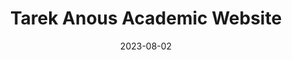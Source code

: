 ---
# Leave the homepage title empty to use the site title
title: Tarek Anous Academic Website
date: 2023-08-02
type: landing

sections:
  - block: hero
    content:
      title: |
        The Anous group 
      image:
        filename: deSitter.jpeg
      text: |- 
        <br>

        Welcome to Tarek Anous's group webpage, where you can find information about group members, research and teaching activities, and events going on. 
        {style="font-size: 1rem;"}

  - block: markdown
    content:
      title: Research  
      image:
        filename: 
      text: |-
       ![Collapse](/uploads/collapse.png#center)
       One of the landmark pursuits of theoretical physics is to quantize the gravitational interaction. String theory provides a perturbative approach, but requires extra particles, symmetries, and spacetime dimensions. Worst of all, string theory fails as a framework in expanding spacetimes---and it just so happens that our universe is [expanding at an exponential rate](https://www.nobelprize.org/prizes/physics/2011/summary/).

       Luckily, string theory has led to the development of _holographic dualities_, such as the AdS/CFT correspondence (learn about it [here](https://www.damtp.cam.ac.uk/user/aw846/AdSCFT.html)), which posits that spacetime physics emerges as a strong-coupling, many-body limit of quantum systems that do not interact gravitationally. 

       My research aims to understand how spacetime horizon physics is encoded using such dualities, and explore models that incorporate the expansion of spacetime. Some approaches that I have taken in the past include: 

       - Low-dimensional models of classical and quantum gravity, and their holographic duals
          - For example: thermalization as a dual of gravitational [black hole collapse](/publication/anous-2016-kss)
       - Supersymmetric matrix quantum mechanics as a [toy model](/publication/anous-2019-rqb) for [string theoretic black holes](/publication/anous-2017-mwr)
       - Disordered systems as a model of [cold](/publication/anous-2021-eqj), [fragmented black holes](/publication/anninos-2016-szt)
       - Quantum field theory on a rigid de Sitter background, including
          - The constraints imposed by [symmetries](/publication/anninos-2023-lin) and [unitarity](/publication/anous-2020-nxu)
          - The cosmological wavefunction and how it controls the [infrared of loops integrals](/publication/anninos-2014-lwa)



  - block: people
    content:
      title: Meet the team
      # Choose which groups/teams of users to display.
      #   Edit `user_groups` in each user's profile to add them to one or more of these groups.
      user_groups:
          - Researchers
          - Graduate Students
          - Alumni
      sort_by: Params.last_name
      sort_ascending: true
    design:
      show_interests: false
      show_role: true
      show_social: true
  
  - block: contact
    content:
      title: <span style="color:#1C4E9D">Office Address</span>
      text: 
      email: t.anous@qmul.ac.uk
      address:  
        street: School of Mathematical Sciences<br> MB-B24<br> Queen Mary University of London<br> Mile End Road
        city: London
        postcode: 'E3 2JZ'
        country: United Kingdom
        country_code: UK
      coordinates:
        latitude: #'51.522419'
        longitude: #'-0.043088'
      directions: We are located between the <span style="color:#38761D">Stepney</span> <span style="color:#C27BA0">Green</span> and <span style="color:#CC0000">Mi</span><span style="color:#38761D">le E</span><span style="color:#C27BA0">nd</span> tube stops<br> 

        <iframe src="https://www.google.com/maps/embed?pb=!1m18!1m12!1m3!1d2482.493285291059!2d-0.0457134232438842!3d51.522511671816844!2m3!1f0!2f0!3f0!3m2!1i1024!2i768!4f13.1!3m3!1m2!1s0x48761d2f3123ff19%3A0x1a14b140e802c875!2sSchool%20of%20Mathematical%20Sciences!5e0!3m2!1sen!2suk!4v1691160967834!5m2!1sen!2suk" width="100%" height="450" style="border:0;" allowfullscreen="" loading="lazy" referrerpolicy="no-referrer-when-downgrade"></iframe>
      #contact_links:
      #  - icon: comments
      #    icon_pack: fas
      #    name: Discuss on Forum
      #    link: 'https://discourse.gohugo.io'
    
      # Automatically link email and phone or display as text?
      autolink: true
    
      # Email form provider
      # form:
      #  provider: netlify
      #  formspree:
      #    id:
      #  netlify:
      #    # Enable CAPTCHA challenge to reduce spam?
      #    captcha: false
    design:
      columns: '1'

  - block: markdown
    content:
      title:
      subtitle: ''
      text:
    design:
      columns: '1'
      background:
        image: 
          filename: deSitter.jpeg
          filters:
            brightness: 1
          parallax: true
          position: center
          size: cover
          text_color_light: true
      spacing:
        padding: ['20px', '0', '20px', '0']
      css_class: fullscreen
  
---